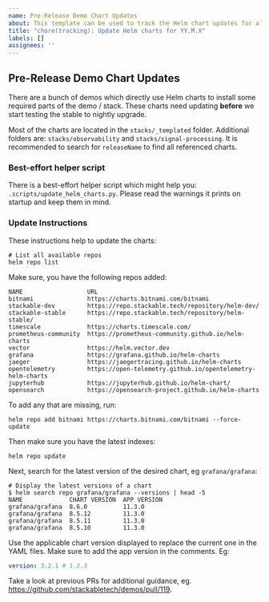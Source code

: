 ```yaml
---
name: Pre-Release Demo Chart Updates
about: This template can be used to track the Helm chart updates for all demos.
title: "chore(tracking): Update Helm charts for YY.M.X"
labels: []
assignees: ''
---
```


## Pre-Release Demo Chart Updates

There are a bunch of demos which directly use Helm charts to install some required parts of the
demo / stack. These charts need updating **before** we start testing the stable to nightly upgrade.

Most of the charts are located in the `stacks/_templated` folder. Additional folders are:
`stacks/observability` and `stacks/signal-processing`. It is recommended to search for `releaseName`
to find all referenced charts.

### Best-effort helper script

There is a best-effort helper script which might help you: `.scripts/update_helm_charts.py`.
Please read the warnings it prints on startup and keep them in mind.

### Update Instructions

These instructions help to update the charts:

```shell
# List all available repos
helm repo list
```

Make sure, you have the following repos added:

```plain
NAME                  URL
bitnami               https://charts.bitnami.com/bitnami
stackable-dev         https://repo.stackable.tech/repository/helm-dev/
stackable-stable      https://repo.stackable.tech/repository/helm-stable/
timescale             https://charts.timescale.com/
prometheus-community  https://prometheus-community.github.io/helm-charts
vector                https://helm.vector.dev
grafana               https://grafana.github.io/helm-charts
jaeger                https://jaegertracing.github.io/helm-charts
opentelemetry         https://open-telemetry.github.io/opentelemetry-helm-charts
jupyterhub            https://jupyterhub.github.io/helm-chart/
opensearch            https://opensearch-project.github.io/helm-charts
```

To add any that are missing, run:

```shell
helm repo add bitnami https://charts.bitnami.com/bitnami --force-update
```

Then make sure you have the latest indexes:

```shell
helm repo update
```

Next, search for the latest version of the desired chart, eg `grafana/grafana`:

```shell
# Display the latest versions of a chart
$ helm search repo grafana/grafana --versions | head -5
NAME             CHART VERSION  APP VERSION
grafana/grafana  8.6.0          11.3.0
grafana/grafana  8.5.12         11.3.0
grafana/grafana  8.5.11         11.3.0
grafana/grafana  8.5.10         11.3.0
```

Use the applicable chart version displayed to replace the current one in the YAML files. Make sure
to add the app version in the comments. Eg:

```yml
version: 3.2.1 # 1.2.3
```

Take a look at previous PRs for additional guidance, eg. <https://github.com/stackabletech/demos/pull/119>.
